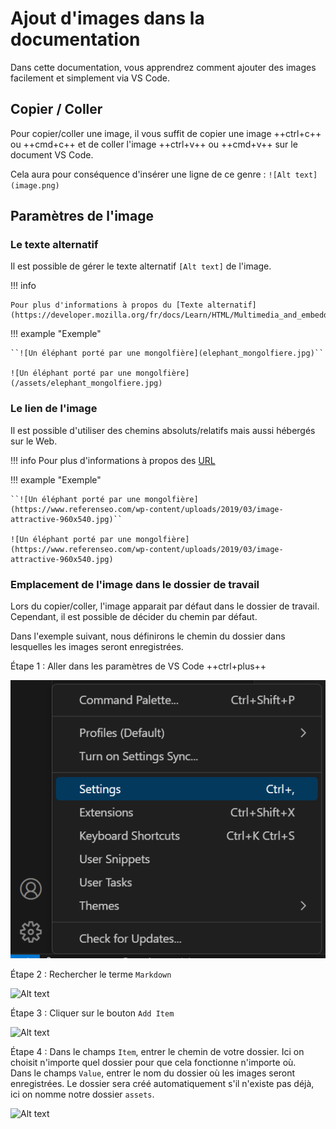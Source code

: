 # Ajout d'images dans la documentation

Dans cette documentation, vous apprendrez comment ajouter des images facilement et simplement via VS Code.

## Copier / Coller

Pour copier/coller une image, il vous suffit de copier une image ++ctrl+c++ ou ++cmd+c++ et de coller l'image ++ctrl+v++ ou ++cmd+v++ sur le document VS Code.

Cela aura pour conséquence d'insérer une ligne de ce genre : `![Alt text](image.png)`

## Paramètres de l'image

### Le texte alternatif

Il est possible de gérer le texte alternatif `[Alt text]` de l'image.

!!! info

    Pour plus d'informations à propos du [Texte alternatif](https://developer.mozilla.org/fr/docs/Learn/HTML/Multimedia_and_embedding/Images_in_HTML#texte_alternatif).

!!! example "Exemple"

    ``![Un éléphant porté par une mongolfière](elephant_mongolfiere.jpg)``

    ![Un éléphant porté par une mongolfière](/assets/elephant_mongolfiere.jpg)

### Le lien de l'image

Il est possible d'utiliser des chemins absoluts/relatifs mais aussi hébergés sur le Web.

!!! info
Pour plus d'informations à propos des [URL](https://developer.mozilla.org/fr/docs/Learn/Common_questions/Web_mechanics/What_is_a_URL)

!!! example "Exemple"

    ``![Un éléphant porté par une mongolfière](https://www.referenseo.com/wp-content/uploads/2019/03/image-attractive-960x540.jpg)``

    ![Un éléphant porté par une mongolfière](https://www.referenseo.com/wp-content/uploads/2019/03/image-attractive-960x540.jpg)

### Emplacement de l'image dans le dossier de travail

Lors du copier/coller, l'image apparait par défaut dans le dossier de travail. Cependant, il est possible de décider du chemin par défaut.

Dans l'exemple suivant, nous définirons le chemin du dossier dans lesquelles les images seront enregistrées.

Étape 1 : Aller dans les paramètres de VS Code ++ctrl+plus++

![Alt text](../assets/step1-ajout-image.png)

Étape 2 : Rechercher le terme `Markdown`

![Alt text](/assets/step2-ajout-image.png)

Étape 3 : Cliquer sur le bouton `Add Item`

![Alt text](/assets/step3-ajout-image.png)

Étape 4 : Dans le champs `Item`, entrer le chemin de votre dossier. Ici on choisit n'importe quel dossier pour que cela fonctionne n'importe où.  
Dans le champs `Value`, entrer le nom du dossier où les images seront enregistrées. Le dossier sera créé automatiquement s'il n'existe pas déjà, ici on nomme notre dossier `assets`.

![Alt text](/assets/step4-ajout-image.png)
